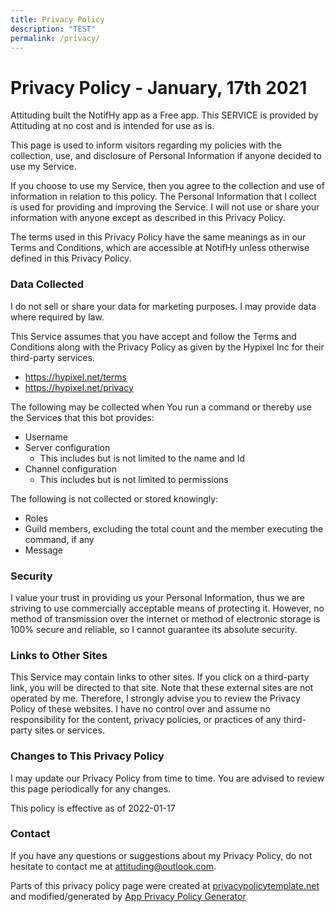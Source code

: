 ```yaml
---
title: Privacy Policy
description: "TEST"
permalink: /privacy/
---
```

# Privacy Policy - January, 17th 2021

Attituding built the NotifHy app as a Free app. This SERVICE is provided by Attituding at no cost and is intended for use as is.

This page is used to inform visitors regarding my policies with the collection, use, and disclosure of Personal Information if anyone decided to use my Service.

If you choose to use my Service, then you agree to the collection and use of information in relation to this policy. The Personal Information that I collect is used for providing and improving the Service. I will not use or share your information with anyone except as described in this Privacy Policy.

The terms used in this Privacy Policy have the same meanings as in our Terms and Conditions, which are accessible at NotifHy unless otherwise defined in this Privacy Policy.

### Data Collected
I do not sell or share your data for marketing purposes. I may provide data where required by law.

This Service assumes that you have accept and follow the Terms and Conditions along with the Privacy Policy as given by the Hypixel Inc for their third-party services.

- https://hypixel.net/terms
- https://hypixel.net/privacy

The following may be collected when You run a command or thereby use the Services that this bot provides:
  - Username
  - Server configuration
    - This includes but is not limited to the name and Id
  - Channel configuration
    - This includes but is not limited to permissions

The following is not collected or stored knowingly:
  - Roles
  - Guild members, excluding the total count and the member executing the command, if any
  - Message

### Security

I value your trust in providing us your Personal Information, thus we are striving to use commercially acceptable means of protecting it. However, no method of transmission over the internet or method of electronic storage is 100% secure and reliable, so I cannot guarantee its absolute security.

### Links to Other Sites

This Service may contain links to other sites. If you click on a third-party link, you will be directed to that site. Note that these external sites are not operated by me. Therefore, I strongly advise you to review the Privacy Policy of these websites. I have no control over and assume no responsibility for the content, privacy policies, or practices of any third-party sites or services.

### Changes to This Privacy Policy

I may update our Privacy Policy from time to time. You are advised to review this page periodically for any changes.

This policy is effective as of 2022-01-17

### Contact

If you have any questions or suggestions about my Privacy Policy, do not hesitate to contact me at attituding@outlook.com.

Parts of this privacy policy page were created at [privacypolicytemplate.net](https://privacypolicytemplate.net) and modified/generated by [App Privacy Policy Generator](https://app-privacy-policy-generator.nisrulz.com/)
